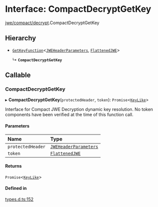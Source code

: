 # Interface: CompactDecryptGetKey

[jwe/compact/decrypt](../modules/jwe_compact_decrypt.md).CompactDecryptGetKey

## Hierarchy

- [`GetKeyFunction`](types.GetKeyFunction.md)<[`JWEHeaderParameters`](types.JWEHeaderParameters.md), [`FlattenedJWE`](types.FlattenedJWE.md)\>

  ↳ **`CompactDecryptGetKey`**

## Callable

### CompactDecryptGetKey

▸ **CompactDecryptGetKey**(`protectedHeader`, `token`): `Promise`<[`KeyLike`](../types/types.KeyLike.md)\>

Interface for Compact JWE Decryption dynamic key resolution.
No token components have been verified at the time of this function call.

#### Parameters

| Name | Type |
| :------ | :------ |
| `protectedHeader` | [`JWEHeaderParameters`](types.JWEHeaderParameters.md) |
| `token` | [`FlattenedJWE`](types.FlattenedJWE.md) |

#### Returns

`Promise`<[`KeyLike`](../types/types.KeyLike.md)\>

#### Defined in

[types.d.ts:152](https://github.com/panva/jose/blob/v3.17.0/src/types.d.ts#L152)

